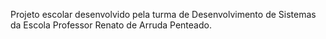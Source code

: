 Projeto escolar desenvolvido pela turma de Desenvolvimento de Sistemas da Escola Professor Renato de Arruda Penteado.
